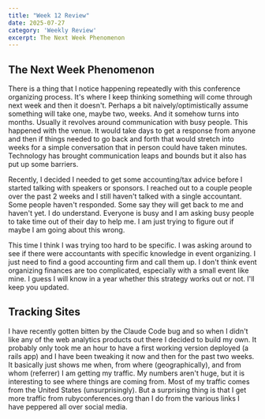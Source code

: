 ```yaml
---
title: "Week 12 Review"
date: 2025-07-27
category: 'Weekly Review'
excerpt: The Next Week Phenomenon
---
```


## The Next Week Phenomenon
There is a thing that I notice happening repeatedly with this conference organizing process. It's where I keep thinking something will come through next week and then it doesn't. Perhaps a bit naively/optimistically assume something will take one, maybe two, weeks. And it somehow turns into months. Usually it revolves around communication with busy people. This happened with the venue. It would take days to get a response from anyone and then if things needed to go back and forth that would stretch into weeks for a simple conversation that in person could have taken minutes. Technology has brought communication leaps and bounds but it also has put up some barriers.

Recently, I decided I needed to get some accounting/tax advice before I started talking with speakers or sponsors. I reached out to a couple people over the past 2 weeks and I still haven't talked with a single accountant. Some people haven't responded. Some say they will get back to me and haven't yet. I do understand. Everyone is busy and I am asking busy people to take time out of their day to help me. I am just trying to figure out if maybe I am going about this wrong.

This time I think I was trying too hard to be specific. I was asking around to see if there were accountants with specific knowledge in event organizing. I just need to find a good accounting firm and call them up. I don't think event organizing finances are too complicated, especially with a small event like mine. I guess I will know in a year whether this strategy works out or not. I'll keep you updated.

## Tracking Sites
I have recently gotten bitten by the Claude Code bug and so when I didn't like any of the web analytics products out there I decided to build my own. It probably only took me an hour to have a first working version deployed (a rails app) and I have been tweaking it now and then for the past two weeks. It basically just shows me when, from where (geographically), and from whom (referrer) I am getting my traffic. My numbers aren't huge, but it is interesting to see where things are coming from. Most of my traffic comes from the United States (unsurprisingly). But a surprising thing is that I get more traffic from rubyconferences.org than I do from the various links I have peppered all over social media.
